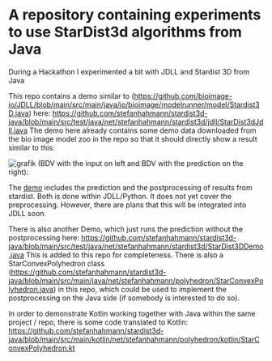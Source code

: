 # A repository containing experiments to use StarDist3d algorithms from Java 

During a Hackathon I experimented a bit with JDLL and Stardist 3D from Java

This repo contains a demo similar to (https://github.com/bioimage-io/JDLL/blob/main/src/main/java/io/bioimage/modelrunner/model/Stardist3D.java) here: https://github.com/stefanhahmann/stardist3d-java/blob/main/src/test/java/net/stefanhahmann/stardist3d/jdll/StarDist3dJdll.java The demo here already contains some demo data downloaded from the bio image model zoo in the repo so that it should directly show a result similar to this:

![grafik](https://github.com/stefanhahmann/stardist3d-java/assets/10515534/d56b2295-b2aa-4612-a5cc-6b9442a48f30)
(BDV with the input on left and BDV with the prediction on the right):

The [demo](https://github.com/stefanhahmann/stardist3d-java/blob/main/src/test/java/net/stefanhahmann/stardist3d/jdll/StarDist3dJdll.java) includes the prediction and the postprocessing of results from stardist. Both is done within JDLL/Python. It does not yet cover the preprocessing. However, there are plans that this will be integrated into JDLL soon.

There is also another Demo, which just runs the prediction without the postprocessing here: https://github.com/stefanhahmann/stardist3d-java/blob/main/src/test/java/net/stefanhahmann/stardist3d/StarDist3DDemo.java
This is added to this repo for completeness. There is also a StarConvexPolyhedron class (https://github.com/stefanhahmann/stardist3d-java/blob/main/src/main/java/net/stefanhahmann/polyhedron/StarConvexPolyhedron.java) in this repo, which could be used to implement the postprocessing on the Java side (if somebody is interested to do so).

In order to demonstrate Kotlin working together with Java within the same project / repo, there is some code translated to Kotlin: https://github.com/stefanhahmann/stardist3d-java/blob/main/src/main/kotlin/net/stefanhahmann/polyhedron/kotlin/StarConvexPolyhedron.kt

